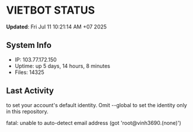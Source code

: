 # VIETBOT STATUS
**Updated**: Fri Jul 11 10:21:14 AM +07 2025

## System Info
- IP: 103.77.172.150
- Uptime: up 5 days, 14 hours, 8 minutes
- Files: 14325

## Last Activity

to set your account's default identity.
Omit --global to set the identity only in this repository.

fatal: unable to auto-detect email address (got 'root@vinh3690.(none)')
